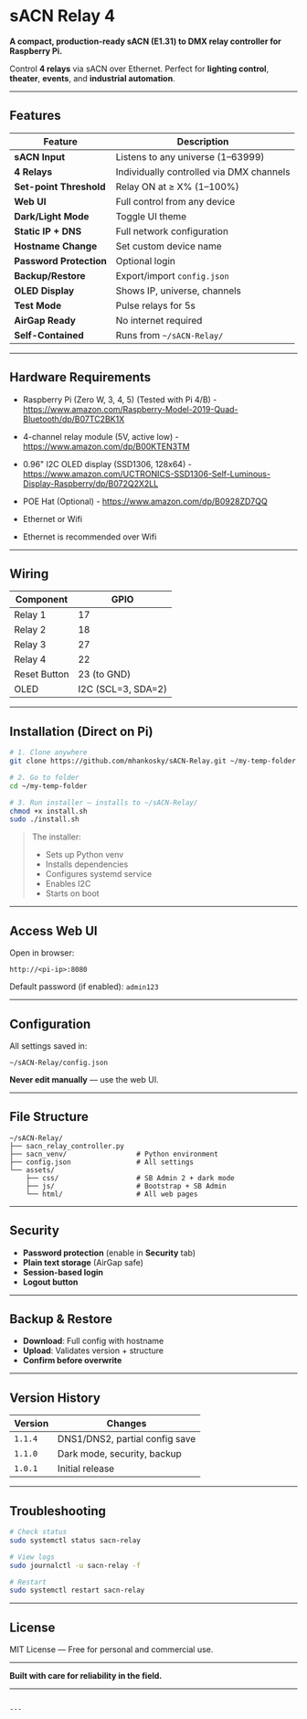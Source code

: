 
# sACN Relay 4

**A compact, production-ready sACN (E1.31) to DMX relay controller for Raspberry Pi.**

Control **4 relays** via sACN over Ethernet. Perfect for **lighting control**, **theater**, **events**, and **industrial automation**.

---

## Features

| Feature | Description |
|-------|-----------|
| **sACN Input** | Listens to any universe (1–63999) |
| **4 Relays** | Individually controlled via DMX channels |
| **Set-point Threshold** | Relay ON at ≥ X% (1–100%) |
| **Web UI** | Full control from any device |
| **Dark/Light Mode** | Toggle UI theme |
| **Static IP + DNS** | Full network configuration |
| **Hostname Change** | Set custom device name |
| **Password Protection** | Optional login |
| **Backup/Restore** | Export/import `config.json` |
| **OLED Display** | Shows IP, universe, channels |
| **Test Mode** | Pulse relays for 5s |
| **AirGap Ready** | No internet required |
| **Self-Contained** | Runs from `~/sACN-Relay/` |

---

## Hardware Requirements

- Raspberry Pi (Zero W, 3, 4, 5) (Tested with Pi 4/B) - https://www.amazon.com/Raspberry-Model-2019-Quad-Bluetooth/dp/B07TC2BK1X
- 4-channel relay module (5V, active low) - https://www.amazon.com/dp/B00KTEN3TM
- 0.96" I2C OLED display (SSD1306, 128x64) - https://www.amazon.com/UCTRONICS-SSD1306-Self-Luminous-Display-Raspberry/dp/B072Q2X2LL
- POE Hat (Optional) - https://www.amazon.com/dp/B0928ZD7QQ
- Ethernet or Wifi

- Ethernet is recommended over Wifi

---

## Wiring

| Component | GPIO |
|---------|------|
| Relay 1 | 17 |
| Relay 2 | 18 |
| Relay 3 | 27 |
| Relay 4 | 22 |
| Reset Button | 23 (to GND) |
| OLED | I2C (SCL=3, SDA=2) |

---

## Installation (Direct on Pi)

```bash
# 1. Clone anywhere
git clone https://github.com/mhankosky/sACN-Relay.git ~/my-temp-folder

# 2. Go to folder
cd ~/my-temp-folder

# 3. Run installer — installs to ~/sACN-Relay/
chmod +x install.sh
sudo ./install.sh
```

> The installer:
> - Sets up Python venv
> - Installs dependencies
> - Configures systemd service
> - Enables I2C
> - Starts on boot

---

## Access Web UI

Open in browser:
```
http://<pi-ip>:8080
```

Default password (if enabled): `admin123`

---

## Configuration

All settings saved in:
```
~/sACN-Relay/config.json
```

**Never edit manually** — use the web UI.

---

## File Structure

```
~/sACN-Relay/
├── sacn_relay_controller.py
├── sacn_venv/                 # Python environment
├── config.json                # All settings
└── assets/
    ├── css/                   # SB Admin 2 + dark mode
    ├── js/                    # Bootstrap + SB Admin
    └── html/                  # All web pages
```

---

## Security

- **Password protection** (enable in **Security** tab)
- **Plain text storage** (AirGap safe)
- **Session-based login**
- **Logout button**

---

## Backup & Restore

- **Download**: Full config with hostname
- **Upload**: Validates version + structure
- **Confirm before overwrite**

---

## Version History

| Version | Changes |
|--------|--------|
| `1.1.4` | DNS1/DNS2, partial config save |
| `1.1.0` | Dark mode, security, backup |
| `1.0.1` | Initial release |

---

## Troubleshooting

```bash
# Check status
sudo systemctl status sacn-relay

# View logs
sudo journalctl -u sacn-relay -f

# Restart
sudo systemctl restart sacn-relay
```

---

## License

MIT License — Free for personal and commercial use.

---

**Built with care for reliability in the field.**

---
```

---
